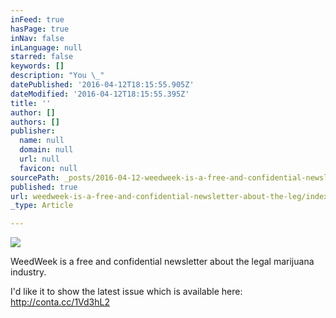 ```yaml
---
inFeed: true
hasPage: true
inNav: false
inLanguage: null
starred: false
keywords: []
description: "You \_"
datePublished: '2016-04-12T18:15:55.905Z'
dateModified: '2016-04-12T18:15:55.395Z'
title: ''
author: []
authors: []
publisher:
  name: null
  domain: null
  url: null
  favicon: null
sourcePath: _posts/2016-04-12-weedweek-is-a-free-and-confidential-newsletter-about-the-leg.md
published: true
url: weedweek-is-a-free-and-confidential-newsletter-about-the-leg/index.html
_type: Article

---
```

![](https://the-grid-user-content.s3-us-west-2.amazonaws.com/db3f9f08-aef1-4fb0-98e1-30cb902903da.jpg)

WeedWeek is a free and confidential newsletter about the legal marijuana industry. 

I'd like it to show the latest issue which is available here: http://conta.cc/1Vd3hL2